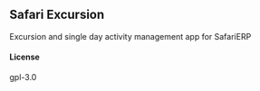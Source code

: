 ## Safari Excursion

Excursion and single day activity management app for SafariERP

#### License

gpl-3.0